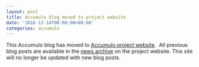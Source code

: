 ```yaml
---
layout: post
title: Accumulo blog moved to project website
date: '2016-12-14T00:00:00+00:00'
categories: accumulo
---
```

<p>This Accumulo blog has moved to <a title="Accumulo Website" href="https://accumulo.apache.org/">Accumulo project website</a>.&nbsp; All previous blog posts are available in the <a title="Accumulo News Archive" href="https://accumulo.apache.org/news/">news archive</a> on the project website. This site will no longer be updated with new blog posts.</p> 
  <p> </p>
